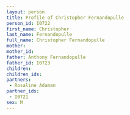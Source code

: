 ```yaml
---
layout: person
title: Profile of Christopher Fernandopulle
person_id: I0722
first_name: Christopher
last_name: Fernandopulle
full_name: Christopher Fernandopulle
mother: 
mother_id: 
father: Anthony Fernandopulle
father_id: I0723
children:
children_ids:
partners:
 - Rosaline Adaman
partner_ids:
 - I0721
sex: M
---
```


